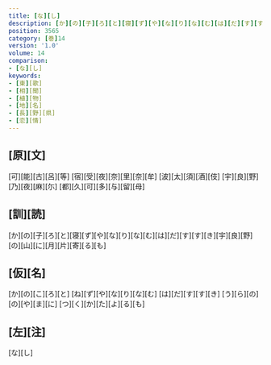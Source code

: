 ```yaml
---
title: [な][し]
description: [か][の][子][ろ][と][寝][ず][や][な][り][な][む][は][だ][す][す][き][宇][良][野][の][山][に][月][片][寄][る][も]
position: 3565
category: [巻]14
version: '1.0'
volume: 14
comparison:
- [な][し]
keywords:
- [東][歌]
- [相][聞]
- [植][物]
- [地][名]
- [長][野][県]
- [恋][情]
---
```


## [原][文]

[可][能][古][呂][等] [宿][受][夜][奈][里][奈][牟] [波][太][須][酒][伎] [宇][良][野][乃][夜][麻][尓] [都][久][可][多][与][留][母]

## [訓][読]

[か][の][子][ろ][と][寝][ず][や][な][り][な][む][は][だ][す][す][き][宇][良][野][の][山][に][月][片][寄][る][も]

## [仮][名]

[か][の][こ][ろ][と] [ね][ず][や][な][り][な][む] [は][だ][す][す][き] [う][ら][の][の][や][ま][に] [つ][く][か][た][よ][る][も]

## [左][注]

[な][し]
